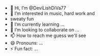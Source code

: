 - 👋 Hi, I’m @DeviLishDiVa77
- 👀 I’m interested in music, hard work and
- sweaty fun
- 🌱 I’m currently learning ...
- 💞️ I’m looking to collaborate on ...
- 📫 How to reach me guess we'll see
- 😄 Pronouns: ...
- ⚡ Fun fact: ...

<!---
DeviLishDiVa77/DeviLishDiVa77 is a ✨ special ✨ repository because its `README.md` (this file) appears on your GitHub profile.
You can click the Preview link to take a look at your changes.
--->
